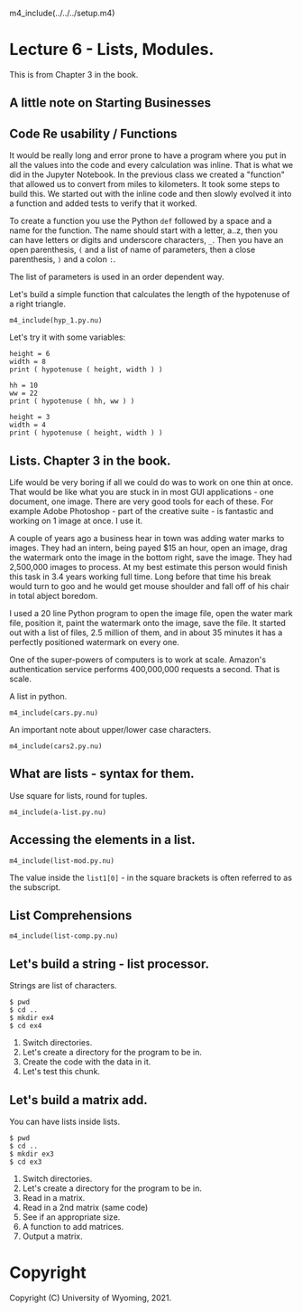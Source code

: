 
m4_include(../../../setup.m4)

# Lecture 6 - Lists, Modules.

This is from Chapter 3 in the book.

## A little note on Starting Businesses

## Code Re usability / Functions

It would be really long and error prone to have a program
where you put in all the values into the code and every
calculation was inline.  That is what we did in the Jupyter
Notebook.  In the previous class we created a "function"
that allowed us to convert from miles to kilometers.
It took some steps to build this.  We started out with
the inline code and then slowly evolved it into a function
and added tests to verify that it worked.

To create a function you use the Python `def` followed by
a space and a name for the function.  The name should start
with a letter, a..z, then you can have letters or digits
and underscore characters, `_`.   Then you have an open
parenthesis, `(` and a list of name of parameters, then
a close parenthesis, `)` and a colon `:`.

The list of parameters is used in an order dependent 
way.

Let's build a simple function that calculates the length
of the hypotenuse of a right triangle.

```
m4_include(hyp_1.py.nu)
```

Let's try it with some variables:

```
height = 6
width = 8
print ( hypotenuse ( height, width ) )

hh = 10
ww = 22
print ( hypotenuse ( hh, ww ) )

height = 3
width = 4
print ( hypotenuse ( height, width ) )
```




## Lists.  Chapter 3 in the book.

Life would be very boring if all we could do was to work on one thin at once.  That would be
like what you are stuck in in most GUI applications - one document, one image.  There are very
good tools for each of these.   For example Adobe Photoshop - part of the creative suite -
is fantastic and working on 1 image at once.  I use it.

A couple of years ago a business hear in town was adding water marks to images.  They had an
intern, being payed $15 an hour, open an image, drag the watermark onto the image in the bottom
right, save the image.   They had 2,500,000 images to process.  At my best estimate this person
would finish this task in 3.4 years working full time.  Long before that time his break would
turn to goo and he would get mouse shoulder and fall off of his chair in total abject boredom.

I used a 20 line Python program to open the image file, open the water mark file, position it,
paint the watermark onto the image, save the file.    It started out with a list of files,
2.5 million of them, and in about 35 minutes it has a perfectly positioned watermark on every one.

One of the super-powers of computers is to work at scale.  Amazon's authentication service
performs 400,000,000 requests a second.  That is scale.

A list in python.

```
m4_include(cars.py.nu)
```

An important note about upper/lower case characters.

```
m4_include(cars2.py.nu)
```

## What are lists - syntax for them.

Use square for lists, round for tuples.

```
m4_include(a-list.py.nu)
```

## Accessing the elements in a list.

```
m4_include(list-mod.py.nu)
```

The value inside the `list1[0]` - in the square brackets is often referred to as the subscript.

## List Comprehensions

```
m4_include(list-comp.py.nu)
```

## Let's build a string - list processor.

Strings are list of characters.
```
$ pwd
$ cd ..
$ mkdir ex4
$ cd ex4
```

1. Switch directories.
2. Let's create a directory for the program to be in.
3. Create the code with the data in it.
4. Let's test this chunk.



## Let's build a matrix add.

You can have lists inside lists.

```
$ pwd
$ cd ..
$ mkdir ex3
$ cd ex3
```

1. Switch directories.
1. Let's create a directory for the program to be in.
3. Read in a matrix.
3. Read in a 2nd matrix (same code)
3. See if an appropriate size.
4. A function to add matrices.
4. Output a matrix.



# Copyright

Copyright (C) University of Wyoming, 2021.


